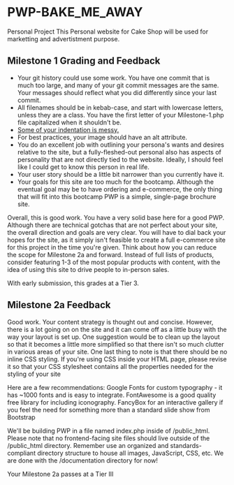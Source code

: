 # PWP-BAKE_ME_AWAY
Personal Project 
This Personal website for Cake Shop will be used for marketting and advertistment purpose.

## Milestone 1 Grading and Feedback

* Your git history could use some work.  You have one commit that is much too large, and many of your git commit messages are the same.  Your messages should reflect what you did differently since your last commit.
* All filenames should be in kebab-case, and start with lowercase letters, unless they are a class.  You have the first letter of your Milestone-1.php file capitalized when it shouldn't be.
* [Some of your indentation is messy.](https://github.com/rhariyani/PWP-BAKE_ME_AWAY/blob/master/public_html/documentation/Milestone-1.php)
* For best practices, your image should have an alt attribute.
* You do an excellent job with outlining your persona's wants and desires relative to the site, but a fully-fleshed-out personal also has aspects of personality that are not directly tied to the website.  Ideally, I should feel like I could get to know this person in real life.
* Your user story should be a little bit narrower than you currently have it.
* Your goals for this site are too much for the bootcamp.  Although the eventual goal may be to have ordering and e-commerce, the only thing that will fit into this bootcamp PWP is a simple, single-page brochure site.

Overall, this is good work.  You have a very solid base here for a good PWP.  Although there are technical gotchas that are not perfect about your site, the overall direction and goals are very clear.  You will have to dial back your hopes for the site, as it simply isn't feasible to create a full e-commerce site for this project in the time you're given.  Think about how you can reduce the scope for Milestone 2a and forward.  Instead of full lists of products, consider featuring 1-3 of the most popular products with content, with the idea of using this site to drive people to in-person sales.

With early submission, this grades at a Tier 3.  


## Milestone 2a Feedback

Good work. Your content strategy is thought out and concise. However, there is a lot going on on the site and it can come off as a little busy with the way your layout is set up. One suggestion would be to clean up the layout so that it becomes a little more simplified so that there isn't so much clutter in various areas of your site. One last thing to note is that there should be no inline CSS styling. If you're using CSS inside your HTML page, please revise it so that your CSS stylesheet contains all the properties needed for the styling of your site

Here are a few recommendations:
Google Fonts for custom typography - it has ~1000 fonts and is easy to integrate.
FontAwesome is a good quality free library for including iconography.
FancyBox for an interactive gallery if you feel the need for something more than a standard slide show from Bootstrap

We'll be building PWP in a file named index.php inside of /public_html. Please note that no frontend-facing site files should live outside of the /public_html directory. Remember use an organized and standards-compliant directory structure to house all images, JavaScript, CSS, etc. We are done with the /documentation directory for now!

Your Milestone 2a passes at a Tier III

